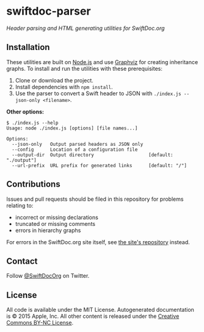 # swiftdoc-parser   

*Header parsing and HTML generating utilities for SwiftDoc.org*

## Installation

These utilities are built on [Node.js](http://nodejs.org) and use [Graphviz](http://www.graphviz.org) for creating inheritance graphs. To install and run the utilities with these prerequisites:

1. Clone or download the project.
2. Install dependencies with `npm install`.
3. Use the parser to convert a Swift header to JSON with `./index.js --json-only <filename>`.

**Other options:**

```
$ ./index.js --help
Usage: node ./index.js [options] [file names...]

Options:
  --json-only   Output parsed headers as JSON only
  --config      Location of a configuration file  
  --output-dir  Output directory                    [default: "./output"]
  --url-prefix  URL prefix for generated links      [default: "/"]
```

## Contributions

Issues and pull requests should be filed in this repository for problems relating to:

- incorrect or missing declarations
- truncated or missing comments
- errors in hierarchy graphs

For errors in the SwiftDoc.org site itself, see [the site's repository](http://github.com/SwiftDocOrg/SwiftDoc.org) instead.

## Contact

Follow [@SwiftDocOrg](http://twitter.com/SwiftDocOrg) on Twitter.


## License

All code is available under the MIT License. Autogenerated documentation is © 2015 Apple, Inc. All other content is released under the [Creative Commons BY-NC License](http://creativecommons.org/licenses/by-nc/4.0/).
